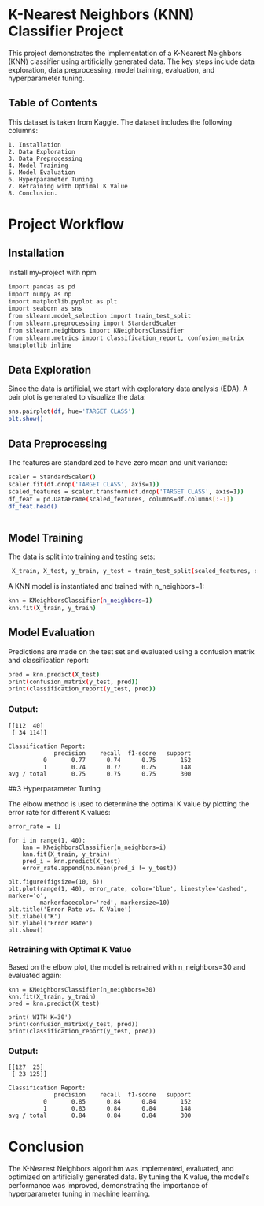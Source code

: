 
# K-Nearest Neighbors (KNN) Classifier Project

This project demonstrates the implementation of a K-Nearest Neighbors (KNN) classifier using artificially generated data. The key steps include data exploration, data preprocessing, model training, evaluation, and hyperparameter tuning.


## Table of Contents

This dataset is taken from Kaggle. The dataset includes the following columns:

    1. Installation
    2. Data Exploration
    3. Data Preprocessing
    4. Model Training
    5. Model Evaluation
    6. Hyperparameter Tuning
    7. Retraining with Optimal K Value
    8. Conclusion.


# Project Workflow
## Installation

Install my-project with npm

```bash
import pandas as pd
import numpy as np
import matplotlib.pyplot as plt
import seaborn as sns
from sklearn.model_selection import train_test_split
from sklearn.preprocessing import StandardScaler
from sklearn.neighbors import KNeighborsClassifier
from sklearn.metrics import classification_report, confusion_matrix
%matplotlib inline

```
    
## Data Exploration

Since the data is artificial, we start with exploratory data analysis (EDA). A pair plot is generated to visualize the data:
```bash
sns.pairplot(df, hue='TARGET CLASS')
plt.show()

```

## Data Preprocessing

The features are standardized to have zero mean and unit variance:
```bash
scaler = StandardScaler()
scaler.fit(df.drop('TARGET CLASS', axis=1))
scaled_features = scaler.transform(df.drop('TARGET CLASS', axis=1))
df_feat = pd.DataFrame(scaled_features, columns=df.columns[:-1])
df_feat.head()



```
## Model Training

The data is split into training and testing sets:

``` bash
 X_train, X_test, y_train, y_test = train_test_split(scaled_features, df['TARGET CLASS'], test_size=0.30)
```

A KNN model is instantiated and trained with n_neighbors=1:
``` bash
knn = KNeighborsClassifier(n_neighbors=1)
knn.fit(X_train, y_train)
```

## Model Evaluation

Predictions are made on the test set and evaluated using a confusion matrix and classification report:

``` bash
pred = knn.predict(X_test)
print(confusion_matrix(y_test, pred))
print(classification_report(y_test, pred))
```
### Output:

```Confusion Matrix:
[[112  40]
 [ 34 114]]

Classification Report:
             precision    recall  f1-score   support
          0       0.77      0.74      0.75       152
          1       0.74      0.77      0.75       148
avg / total       0.75      0.75      0.75       300
```
##3 Hyperparameter Tuning

The elbow method is used to determine the optimal K value by plotting the error rate for different K values:

```
error_rate = []

for i in range(1, 40):
    knn = KNeighborsClassifier(n_neighbors=i)
    knn.fit(X_train, y_train)
    pred_i = knn.predict(X_test)
    error_rate.append(np.mean(pred_i != y_test))

plt.figure(figsize=(10, 6))
plt.plot(range(1, 40), error_rate, color='blue', linestyle='dashed', marker='o',
         markerfacecolor='red', markersize=10)
plt.title('Error Rate vs. K Value')
plt.xlabel('K')
plt.ylabel('Error Rate')
plt.show()
```
### Retraining with Optimal K Value

Based on the elbow plot, the model is retrained with n_neighbors=30 and evaluated again:
```
knn = KNeighborsClassifier(n_neighbors=30)
knn.fit(X_train, y_train)
pred = knn.predict(X_test)

print('WITH K=30')
print(confusion_matrix(y_test, pred))
print(classification_report(y_test, pred))
```
### Output:

```Confusion Matrix:
[[127  25]
 [ 23 125]]

Classification Report:
             precision    recall  f1-score   support
          0       0.85      0.84      0.84       152
          1       0.83      0.84      0.84       148
avg / total       0.84      0.84      0.84       300
```
# Conclusion

The K-Nearest Neighbors algorithm was implemented, evaluated, and optimized on artificially generated data. By tuning the K value, the model's performance was improved, demonstrating the importance of hyperparameter tuning in machine learning.
